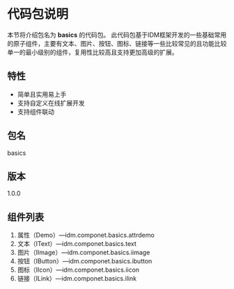 # 代码包说明
本节将介绍包名为 **basics** 的代码包。
此代码包基于IDM框架开发的一些基础常用的原子组件，主要有文本、图片、按钮、图标、链接等一些比较常见的且功能比较单一的最小级别的组件，复用性比较高且支持更加高级的扩展。
## 特性
- 简单且实用易上手
- 支持自定义在线扩展开发
- 支持组件联动
## 包名
basics
## 版本
1.0.0
## 组件列表
1. 属性（Demo）—idm.componet.basics.attrdemo
2. 文本（IText）—idm.componet.basics.text
3. 图片（IImage）—idm.componet.basics.iimage
4. 按钮（IButton）—idm.componet.basics.ibutton
5. 图标（IIcon）—idm.componet.basics.iicon
6. 链接（ILink）—idm.componet.basics.ilink
